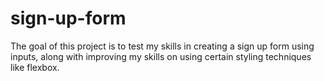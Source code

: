 # sign-up-form

The goal of this project is to test my skills in creating a sign up form using inputs, along with improving my skills on using certain styling techniques like flexbox.